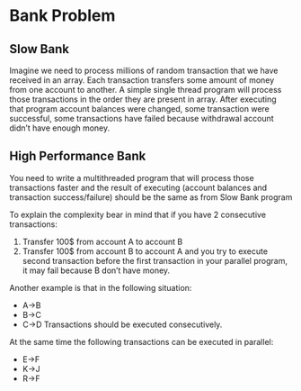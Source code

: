 Bank Problem
============

Slow Bank
-------------

Imagine we need to process millions of random transaction that we have received in an array. Each transaction transfers some amount of money from one account to another.
A simple single thread program will process those transactions in the order they are present in array.
After executing that program account balances were changed, some transaction were successful,  some transactions have failed because withdrawal account didn’t have enough money.

High Performance Bank
-------------

You need to write a multithreaded program that will process those transactions faster and the result of executing (account balances and transaction success/failure) should be the same as from Slow Bank program

To explain the complexity bear in mind  that if you have 2 consecutive transactions:
  1. Transfer 100$ from account A to account B
  2. Transfer 100$ from account B to account A
and you try to execute second transaction before the first transaction in your parallel program, it may fail because B don’t have money.

Another example is that in the following situation: 
  * A->B
  * B->C
  * C->D
Transactions should be executed consecutively.

At the same time the following transactions can be executed in parallel:
  * E->F
  * K->J
  * R->F
